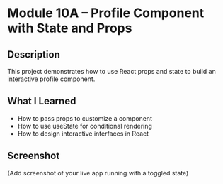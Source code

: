 # Module 10A – Profile Component with State and Props

## Description

This project demonstrates how to use React props and state to build an interactive profile component.

## What I Learned

- How to pass props to customize a component
- How to use useState for conditional rendering
- How to design interactive interfaces in React

## Screenshot

(Add screenshot of your live app running with a toggled state)
